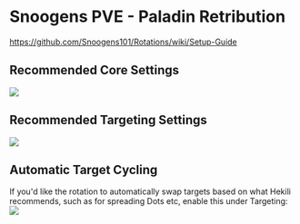 # Snoogens PVE - Paladin Retribution  
https://github.com/Snoogens101/Rotations/wiki/Setup-Guide  
## Recommended Core Settings  
![](https://i.imgur.com/l1lkILK.png)   

## Recommended Targeting Settings  
![](https://i.imgur.com/xcEFbwq.png)  

## Automatic Target Cycling  
If you'd like the rotation to automatically swap targets based on what Hekili recommends, such as for spreading Dots etc, enable this under Targeting:  
![](https://i.imgur.com/1rDyIp7.png)  